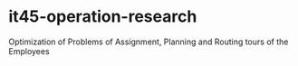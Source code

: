 # it45-operation-research
Optimization of Problems of Assignment, Planning and Routing tours of the Employees
